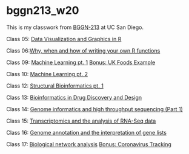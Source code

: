 # bggn213_w20

This is my classwork from [BGGN-213](https://bioboot.github.io/bggn213_W20/) at UC San Diego.


Class 05: [Data Visualization and Graphics in R](https://github.com/selmsaouri/bggn213_w20/blob/master/Lecture05/class05.md)

Class 06:[Why, when and how of writing your own R functions](https://github.com/selmsaouri/bggn213_w20/blob/master/Lecture06/class06.md)

Class 09: [Machine Learning pt. 1](https://github.com/selmsaouri/bggn213_w20/blob/master/Lecture09/class09.md)
[Bonus: UK Foods Example](https://github.com/selmsaouri/bggn213_w20/blob/master/Lecture09/UK-foods.md)

Class 10: [Machine Learning pt. 2](https://github.com/selmsaouri/bggn213_w20/blob/master/Lecture10/class10.md)

Class 12: [Structural Bioinformatics pt. 1](https://github.com/selmsaouri/bggn213_w20/blob/master/Lecture12/class12.md)

Class 13: [Bioinformatics in Drug Discovery and Design](https://github.com/selmsaouri/bggn213_w20/blob/master/class13/class13.md)

Class 14: [Genome informatics and high throughput sequencing (Part 1)](https://github.com/selmsaouri/bggn213_w20/blob/master/class14/class14.md)

Class 15: [Transcriptomics and the analysis of RNA-Seq data](https://github.com/selmsaouri/bggn213_w20/blob/master/class15/class15.md) 

Class 16: [Genome annotation and the interpretation of gene lists](https://github.com/selmsaouri/bggn213_w20/blob/master/class16/class16.rmd) 

Class 17: [Biological network analysis](https://github.com/selmsaouri/bggn213_w20/blob/master/class17/networks.Rmd)
[Bonus: Coronavirus Tracking](https://github.com/selmsaouri/bggn213_w20/blob/master/class17/corona.md)
